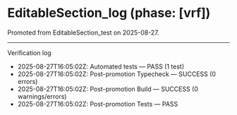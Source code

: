 # EditableSection_log (phase: [vrf])

Promoted from EditableSection_test on 2025-08-27.

---
Verification log
- 2025-08-27T16:05:02Z: Automated tests — PASS (1 test)
- 2025-08-27T16:05:02Z: Post-promotion Typecheck — SUCCESS (0 errors)
- 2025-08-27T16:05:02Z: Post-promotion Build — SUCCESS (0 warnings/errors)
- 2025-08-27T16:05:02Z: Post-promotion Tests — PASS

